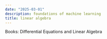 ```yaml
---
date: "2025-03-01"
description: foundations of machine learning
title: linear algebra
---
```


Books: Differential Equations and Linear Algebra
